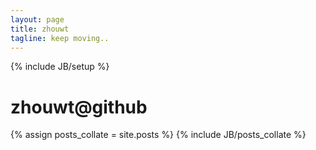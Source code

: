 ```yaml
---
layout: page
title: zhouwt
tagline: keep moving..
---
```

{% include JB/setup %}

<div class="container-fluid">
	<div class="row-fluid">
		<div class="span12">
			<div class="hero-unit">
				<h1>
					zhouwt@github
				</h1>				
			</div>
		</div>
	</div>
</div>

<div class="row">
  <div class="span12">   
    {% assign posts_collate = site.posts %}
    {% include JB/posts_collate %}
  </div>
</div>





